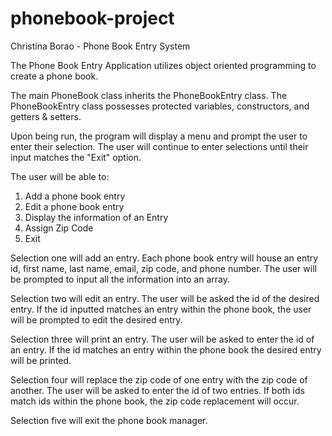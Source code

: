 # phonebook-project
Christina Borao - Phone Book Entry System

The Phone Book Entry Application utilizes object oriented programming to create a phone book.

The main PhoneBook class inherits the PhoneBookEntry class. The PhoneBookEntry class possesses protected variables, constructors, and getters & setters.

Upon being run, the program will display a menu and prompt the user to enter their selection. The user will continue to enter selections until their input matches the "Exit" option. 

The user will be able to:
1. Add a phone book entry
2. Edit a phone book entry
3. Display the information of an Entry
4. Assign Zip Code
5. Exit

Selection one will add an entry. Each phone book entry will house an entry id, first name, last name, email, zip code, and phone number. The user will be prompted to input all the information into an array.

Selection two will edit an entry. The user will be asked the id of the desired entry. If the id inputted matches an entry within the phone book, the user will be prompted to edit the desired entry.

Selection three will print an entry. The user will be asked to enter the id of an entry. If the id matches an entry within the phone book the desired entry will be printed.

Selection four will replace the zip code of one entry with the zip code of another. The user will be asked to enter the id of two entries. If both ids match ids within the phone book, the zip code replacement will occur.

Selection five will exit the phone book manager.
